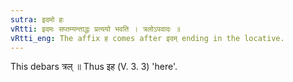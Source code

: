 ```yaml
---
sutra: इदमो हः
vRtti: इदमः सप्तम्यन्ताद्धः प्रत्ययो भवति । त्रलोऽपवादः ॥
vRtti_eng: The affix ह comes after इदम् ending in the locative.
---
```

This debars त्रल् ॥ Thus इह (V. 3. 3) 'here'.

